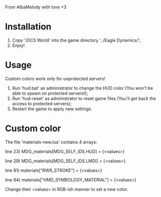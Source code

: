 From AlbaMelody with love <3

# Installation
1. Copy '/DCS World' into the game directory '../Eagle Dynamics/';
2. Enjoy!

# Usage
Custom colors work only for unprotected servers!
1. Run 'hud.bat' as administrator to change the HUD color (You won't be able to spawn on protected servers!);
2. Run 'hud-reset' as administrator to reset game files (You'll get back the access to protected servers);
3. Restart the game to apply new settings.

# Custom color
The file 'materials-new.lua' contains 4 arrays:

line 23) MDG_materials[MDG_SELF_IDS.HUD] = {&lt;values&gt;}

line 29) MDG_materials[MDG_SELF_IDS.LMDI] = {&lt;values&gt;}

line 81) materials["RWR_STROKE"] = {&lt;values&gt;}

line 84) materials["HMD_SYMBOLOGY_MATERIAL"] = {&lt;values&gt;}

Change their &lt;values&gt; in RGB-ish manner to set a new color.